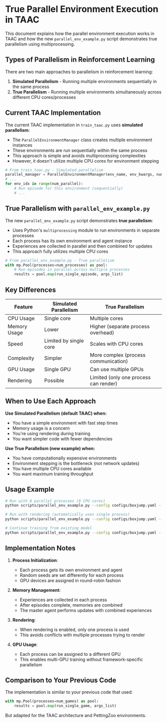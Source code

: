 # True Parallel Environment Execution in TAAC

This document explains how the parallel environment execution works in TAAC and how the new `parallel_env_example.py` script demonstrates true parallelism using multiprocessing.

## Types of Parallelism in Reinforcement Learning

There are two main approaches to parallelism in reinforcement learning:

1. **Simulated Parallelism** - Running multiple environments sequentially in the same process
2. **True Parallelism** - Running multiple environments simultaneously across different CPU cores/processes

## Current TAAC Implementation

The current TAAC implementation in `train_taac.py` uses **simulated parallelism**:

- The `ParallelEnvironmentManager` class creates multiple environment instances
- These environments are run sequentially within the same process
- This approach is simple and avoids multiprocessing complexities
- However, it doesn't utilize multiple CPU cores for environment stepping

```python
# From train_taac.py - Simulated parallelism
parallel_manager = ParallelEnvironmentManager(env_name, env_kwargs, num_parallel)
# ...
for env_idx in range(num_parallel):
    # Run episode for this environment (sequentially)
    # ...
```

## True Parallelism with `parallel_env_example.py`

The new `parallel_env_example.py` script demonstrates **true parallelism**:

- Uses Python's `multiprocessing` module to run environments in separate processes
- Each process has its own environment and agent instance
- Experiences are collected in parallel and then combined for updates
- This approach fully utilizes multiple CPU cores

```python
# From parallel_env_example.py - True parallelism
with mp.Pool(processes=num_processes) as pool:
    # Run episodes in parallel across multiple processes
    results = pool.map(run_single_episode, args_list)
```

## Key Differences

| Feature | Simulated Parallelism | True Parallelism |
|---------|----------------------|------------------|
| CPU Usage | Single core | Multiple cores |
| Memory Usage | Lower | Higher (separate process overhead) |
| Speed | Limited by single core | Scales with CPU cores |
| Complexity | Simpler | More complex (process communication) |
| GPU Usage | Single GPU | Can use multiple GPUs |
| Rendering | Possible | Limited (only one process can render) |

## When to Use Each Approach

**Use Simulated Parallelism (default TAAC) when:**
- You have a simple environment with fast step times
- Memory usage is a concern
- You're using rendering during training
- You want simpler code with fewer dependencies

**Use True Parallelism (new example) when:**
- You have computationally expensive environments
- Environment stepping is the bottleneck (not network updates)
- You have multiple CPU cores available
- You want maximum training throughput

## Usage Example

```bash
# Run with 8 parallel processes (8 CPU cores)
python scripts/parallel_env_example.py --config configs/boxjump.yaml --num_processes 8

# Run with rendering (automatically uses single process)
python scripts/parallel_env_example.py --config configs/boxjump.yaml --render

# Continue training from existing model
python scripts/parallel_env_example.py --config configs/boxjump.yaml --model_path files/Models/boxjump/best_model.pth
```

## Implementation Notes

1. **Process Initialization**:
   - Each process gets its own environment and agent
   - Random seeds are set differently for each process
   - GPU devices are assigned in round-robin fashion

2. **Memory Management**:
   - Experiences are collected in each process
   - After episodes complete, memories are combined
   - The master agent performs updates with combined experiences

3. **Rendering**:
   - When rendering is enabled, only one process is used
   - This avoids conflicts with multiple processes trying to render

4. **GPU Usage**:
   - Each process can be assigned to a different GPU
   - This enables multi-GPU training without framework-specific parallelism

## Comparison to Your Previous Code

The implementation is similar to your previous code that used:
```python
with mp.Pool(processes=num_games) as pool:
    results = pool.map(run_single_game, args_list)
```

But adapted for the TAAC architecture and PettingZoo environments. 